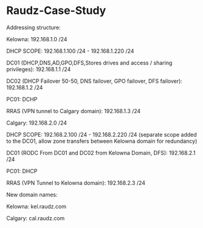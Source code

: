 # Raudz-Case-Study


Addressing structure:

Kelowna: 192.168.1.0 /24

DHCP SCOPE: 192.168.1.100 /24 - 192.168.1.220 /24

DC01 (DHCP,DNS,AD,GPO,DFS,Stores drives and access / sharing privileges): 192.168.1.1 /24 

DC02 (DHCP Failover 50-50, DNS failover, GPO failover, DFS failover): 192.168.1.2 /24

PC01: DCHP 

RRAS (VPN tunnel to Calgary domain): 192.168.1.3 /24


Calgary: 192.168.2.0 /24

DHCP SCOPE: 192.168.2.100 /24 - 192.168.2.220 /24 (separate scope added to the DC01, allow zone transfers between Kelowna domain for redundancy)

DC01 (RODC From DC01 and DC02 from Kelowna Domain, DFS): 192.168.2.1 /24

PC01: DHCP

RRAS (VPN Tunnel to Kelowna domain): 192.168.2.3 /24


New domain names:

Kelowna:
kel.raudz.com

Calgary:
cal.raudz.com

